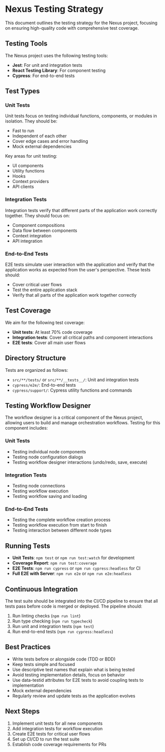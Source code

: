 # Nexus Testing Strategy

This document outlines the testing strategy for the Nexus project, focusing on ensuring high-quality code with comprehensive test coverage.

## Testing Tools

The Nexus project uses the following testing tools:

- **Jest**: For unit and integration tests
- **React Testing Library**: For component testing
- **Cypress**: For end-to-end tests

## Test Types

### Unit Tests

Unit tests focus on testing individual functions, components, or modules in isolation. They should be:

- Fast to run
- Independent of each other
- Cover edge cases and error handling
- Mock external dependencies

Key areas for unit testing:
- UI components
- Utility functions
- Hooks
- Context providers
- API clients

### Integration Tests

Integration tests verify that different parts of the application work correctly together. They should focus on:

- Component compositions
- Data flow between components
- Context integration
- API integration

### End-to-End Tests

E2E tests simulate user interaction with the application and verify that the application works as expected from the user's perspective. These tests should:

- Cover critical user flows
- Test the entire application stack
- Verify that all parts of the application work together correctly

## Test Coverage

We aim for the following test coverage:

- **Unit tests**: At least 70% code coverage
- **Integration tests**: Cover all critical paths and component interactions
- **E2E tests**: Cover all main user flows

## Directory Structure

Tests are organized as follows:

- `src/**/tests/` or `src/**/__tests__/`: Unit and integration tests
- `cypress/e2e/`: End-to-end tests
- `cypress/support/`: Cypress utility functions and commands

## Testing Workflow Designer

The workflow designer is a critical component of the Nexus project, allowing users to build and manage orchestration workflows. Testing for this component includes:

### Unit Tests
- Testing individual node components
- Testing node configuration dialogs
- Testing workflow designer interactions (undo/redo, save, execute)

### Integration Tests
- Testing node connections
- Testing workflow execution
- Testing workflow saving and loading

### End-to-End Tests
- Testing the complete workflow creation process
- Testing workflow execution from start to finish
- Testing interaction between different node types

## Running Tests

- **Unit Tests**: `npm test` or `npm run test:watch` for development
- **Coverage Report**: `npm run test:coverage`
- **E2E Tests**: `npm run cypress` or `npm run cypress:headless` for CI
- **Full E2E with Server**: `npm run e2e` or `npm run e2e:headless`

## Continuous Integration

The test suite should be integrated into the CI/CD pipeline to ensure that all tests pass before code is merged or deployed. The pipeline should:

1. Run linting checks (`npm run lint`)
2. Run type checking (`npm run typecheck`)
3. Run unit and integration tests (`npm test`)
4. Run end-to-end tests (`npm run cypress:headless`)

## Best Practices

- Write tests before or alongside code (TDD or BDD)
- Keep tests simple and focused
- Use descriptive test names that explain what is being tested
- Avoid testing implementation details, focus on behavior
- Use data-testid attributes for E2E tests to avoid coupling tests to implementation
- Mock external dependencies
- Regularly review and update tests as the application evolves

## Next Steps

1. Implement unit tests for all new components
2. Add integration tests for workflow execution
3. Create E2E tests for critical user flows
4. Set up CI/CD to run the test suite
5. Establish code coverage requirements for PRs